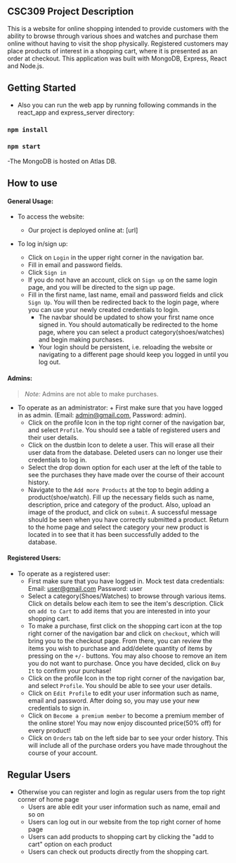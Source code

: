 ## CSC309 Project Description
This is a website for online shopping intended to provide customers with the ability to browse through various shoes and watches and purchase them online without having to visit the shop physically. Registered customers may place products of interest in a shopping cart, where it is presented as an order at checkout. This application was built with MongoDB, Express, React and Node.js. 

## Getting Started

* Also you can run the web app by running following commands in the react_app and express_server directory:
### `npm install`
### `npm start`
  -The MongoDB is hosted on Atlas DB. 

## How to use
#### General Usage:
+ To access the website:
    + Our project is deployed online at: [url]

+ To log in/sign up:
	+ Click on ``Login`` in the upper right corner in the navigation bar.
	+ Fill in email and password fields.
	+ Click ``Sign in``
  + If you do not have an account, click on ``Sign up`` on the same login page, and you will be directed to the sign up page. 
  + Fill in the first name, last name, email and password fields and click ``Sign Up``. You will then be redirected back to the login page, where you can use your newly created credentials to login.
	+ The navbar should be updated to show your first name once signed in. You should automatically be redirected to the home page, where you can select a product category(shoes/watches) and begin making purchases.
	+ Your login should be persistent, i.e. reloading the website or navigating to a different page should keep you logged in until you log out.
 

#### Admins:
> _Note:_ Admins are not able to make purchases.
+ To operate as an administrator:
	  + First make sure that you have logged in as admin. (Email: admin@gmail.com, Password: admin). 
    + Click on the profile Icon in the top right corner of the navigation bar, and select ``Profile``. You should see a table of registered users and their user details.
    + Click on the dustbin Icon to delete a user. This will erase all their user data from the database. Deleted users can no longer use their credentials to log in.
    + Select the drop down option for each user at the left of the table to see the purchases they have made over the course of their account history.
    + Navigate to the ``Add more Products`` at the top to begin adding a product(shoe/watch). Fill up the necessary fields such as name, description, price and category of the product. Also, upload an image of the product, and click on ``submit``. A successful message should be seen when you have correctly submitted a product. Return to the home page and select the category your new product is located in to see that it has been successfully added to the database. 
  
  
#### Registered Users:
+ To operate as a registered user:
    + First make sure that you have logged in. Mock test data credentials: Email: user@gmail.com  Password: user
    + Select a category(Shoes/Watches) to browse through various items. Click on details below each item to see the item's description. Click on ``add to Cart`` to add items that you are interested in into your shopping cart. 
    + To make a purchase, first click on the shopping cart icon at the top right corner of the navigation bar and click on ``checkout``, which will bring you to the checkout page. From there, you can review the items you wish to purchase and add/delete quantity of items by pressing on the ``+/-`` buttons. You may also choose to remove an item you do not want to purchase. Once you have decided, click on ``Buy It`` to confirm your purchase! 
    + Click on the profile Icon in the top right corner of the navigation bar, and select ``Profile``. You should be able to see your user details. 
    + Click on ``Edit Profile`` to edit your user information such as name, email and password. After doing so, you may use your new credentials to sign in.
    + Click on ``Become a premium member`` to become a premium member of the online store! You may now enjoy discounted price(50% off) for every product!
    + Click on ``Orders`` tab on the left side bar to see your order history. This will include all of the purchase orders you have made throughout the course of your account. 

 



## Regular Users 
* Otherwise you can register and login as regular users from the top right corner of home page
  - Users are able edit your user information such as name, email and so on 
  - Users can log out in our website from the top right corner of home page
  - Users can add products to shopping cart by clicking the "add to cart" option on each product 
  - Users can check out products directly from the shopping cart.


